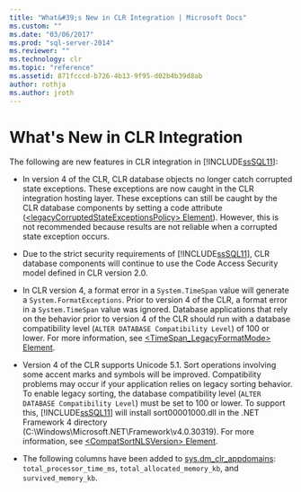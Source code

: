 ```yaml
---
title: "What&#39;s New in CLR Integration | Microsoft Docs"
ms.custom: ""
ms.date: "03/06/2017"
ms.prod: "sql-server-2014"
ms.reviewer: ""
ms.technology: clr
ms.topic: "reference"
ms.assetid: 871fcccd-b726-4b13-9f95-d02b4b39d8ab
author: rothja
ms.author: jroth
---
```

# What&#39;s New in CLR Integration
  The following are new features in CLR integration in [!INCLUDE[ssSQL11](../../../includes/sssql11-md.md)]:  
  
-   In version 4 of the CLR, CLR database objects no longer catch corrupted state exceptions. These exceptions are now caught in the CLR integration hosting layer. These exceptions can still be caught by the CLR database components by setting a code attribute ([\<legacyCorruptedStateExceptionsPolicy> Element](https://go.microsoft.com/fwlink/?LinkId=204954)). However, this is not recommended because results are not reliable when a corrupted state exception occurs.  
  
-   Due to the strict security requirements of [!INCLUDE[ssSQL11](../../../includes/sssql11-md.md)], CLR database components will continue to use the Code Access Security model defined in CLR version 2.0.  
  
-   In CLR version 4, a format error in a `System.TimeSpan` value will generate a `System.FormatExceptions`. Prior to version 4 of the CLR, a format error in a `System.TimeSpan` value was ignored. Database applications that rely on the behavior prior to version 4 of the CLR should run with a database compatibility level (`ALTER DATABASE Compatibility Level`) of 100 or lower. For more information, see [<TimeSpan_LegacyFormatMode> Element](https://go.microsoft.com/fwlink/?LinkId=205109).  
  
-   Version 4 of the CLR supports Unicode 5.1. Sort operations involving some accent marks and symbols will be improved. Compatibility problems may occur if your application relies on legacy sorting behavior. To enable legacy sorting, the database compatibility level (`ALTER DATABASE Compatibility Level`) must be set to 100 or lower. To support this, [!INCLUDE[ssSQL11](../../../includes/sssql11-md.md)] will install sort00001000.dll in the .NET Framework 4 directory (C:\Windows\Microsoft.NET\Framework\v4.0.30319). For more information, see [\<CompatSortNLSVersion> Element](https://go.microsoft.com/fwlink/?LinkId=205110).  
  
-   The following columns have been added to [sys.dm_clr_appdomains](/sql/relational-databases/system-dynamic-management-views/sys-dm-clr-appdomains-transact-sql): `total_processor_time_ms`, `total_allocated_memory_kb`, and `survived_memory_kb`.  
  
  
